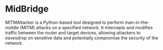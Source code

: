 # MidBridge
MITMAttacker is a Python-based tool designed to perform man-in-the-middle (MITM) attacks on a specified network. It intercepts and modifies traffic between the router and target devices, allowing attackers to eavesdrop on sensitive data and potentially compromise the security of the network.
